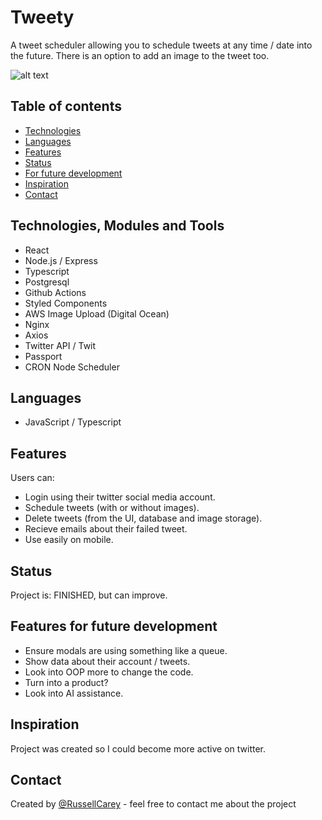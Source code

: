 # Tweety
A tweet scheduler allowing you to schedule tweets at any time / date into the future. There is an option to add an image to the tweet too.

![alt text](https://github.com/RussellCarey/Tweety/blob/690ffb3156c721752fef71ad989f850f3db778d3/screenshot_1.png)

## Table of contents

- [Technologies](#technologies)
- [Languages](#languages)
- [Features](#features)
- [Status](#status)
- [For future development](#features-for-future-development)
- [Inspiration](#inspiration)
- [Contact](#contact)

## Technologies, Modules and Tools

- React
- Node.js / Express
- Typescript
- Postgresql
- Github Actions
- Styled Components
- AWS Image Upload (Digital Ocean)
- Nginx 
- Axios
- Twitter API / Twit
- Passport
- CRON Node Scheduler

## Languages
- JavaScript / Typescript

## Features

Users can:
- Login using their twitter social media account.
- Schedule tweets (with or without images).
- Delete tweets (from the UI, database and image storage).
- Recieve emails about their failed tweet.
- Use easily on mobile.


## Status
Project is: FINISHED, but can improve.


## Features for future development
- Ensure modals are using something like a queue.
- Show data about their account / tweets.
- Look into OOP more to change the code.
- Turn into a product?
- Look into AI assistance.

## Inspiration
Project was created so I could become more active on twitter.

## Contact
Created by [@RussellCarey](https://twitter.com/russellcareyy) - feel free to contact me about the project
